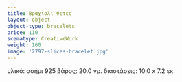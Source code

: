 ```yaml
---
title: Βραχιολι Φετες
layout: object
object-type: bracelets
price: 110
scematype: CreativeWork
weight: 160
image: '2797-slices-bracelet.jpg'
---
```


υλικό: ασήμι 925
βάρος: 20.0 γρ.
διαστάσεις: 10.0 x 7.2 εκ.
